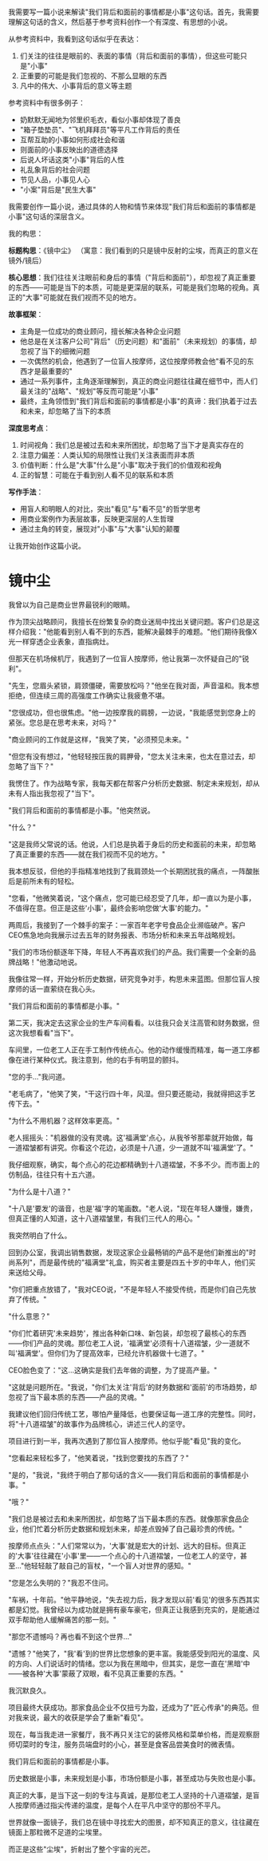 <ReasoningChainRenderer>
我需要写一篇小说来解读"我们背后和面前的事情都是小事"这句话。首先，我需要理解这句话的含义，然后基于参考资料创作一个有深度、有思想的小说。

从参考资料中，我看到这句话似乎在表达：
1. 们关注的往往是眼前的、表面的事情（背后和面前的事情），但这些可能只是"小事"
2. 正重要的可能是我们忽视的、不那么显眼的东西
3. 凡中的伟大、小事背后的意义等主题

参考资料中有很多例子：
- 奶默默无闻地为邻里织毛衣，看似小事却体现了善良
- "箱子垫垫员"、"飞机拜拜员"等平凡工作背后的责任
- 互帮互助的小事如何形成社会和谐
- 则面前的小事反映出的道德选择
- 后说人坏话这类"小事"背后的人性
- 礼乱象背后的社会问题
- 节见人品，小事见人心
- "小案"背后是"民生大事"

我需要创作一篇小说，通过具体的人物和情节来体现"我们背后和面前的事情都是小事"这句话的深层含义。

我的构思：

**标题构思**：《镜中尘》
（寓意：我们看到的只是镜中反射的尘埃，而真正的意义在镜外/镜后）

**核心思想**：我们往往关注眼前和身后的事情（"背后和面前"），却忽视了真正重要的东西——可能是当下的本质，可能是更深层的联系，可能是我们忽略的视角。真正的"大事"可能就在我们视而不见的地方。

**故事框架**：
- 主角是一位成功的商业顾问，擅长解决各种企业问题
- 他总是在关注客户公司"背后"（历史问题）和"面前"（未来规划）的事情，却忽视了当下的细微问题
- 一次偶然的机会，他遇到了一位盲人按摩师，这位按摩师教会他"看不见的东西才是最重要的"
- 通过一系列事件，主角逐渐理解到，真正的商业问题往往藏在细节中，而人们最关注的"战略"、"规划"等反而可能是"小事"
- 最终，主角领悟到"我们背后和面前的事情都是小事"的真谛：我们执着于过去和未来，却忽略了当下的本质

**深度思考点**：
1. 时间视角：我们总是被过去和未来所困扰，却忽略了当下才是真实存在的
2. 注意力偏差：人类认知的局限性让我们关注表面而非本质
3. 价值判断：什么是"大事"什么是"小事"取决于我们的价值观和视角
4. 正的智慧：可能在于看到别人看不见的联系和本质

**写作手法**：
- 用盲人和明眼人的对比，突出"看见"与"看不见"的哲学思考
- 用商业案例作为表层故事，反映更深层的人生哲理
- 通过主角的转变，展现对"小事"与"大事"认知的颠覆

让我开始创作这篇小说。
</ReasoningChainRenderer>

# 镜中尘

我曾以为自己是商业世界最锐利的眼睛。

作为顶尖战略顾问，我擅长在纷繁复杂的商业迷局中找出关键问题。客户们总是这样介绍我："他能看到别人看不到的东西，能解决最棘手的难题。"他们期待我像X光一样穿透企业表象，直指病灶。

但那天在机场候机厅，我遇到了一位盲人按摩师，他让我第一次怀疑自己的"锐利"。

"先生，您眉头紧锁，肩颈僵硬，需要放松吗？"他坐在我对面，声音温和。我本想拒绝，但连续三周的高强度工作确实让我疲惫不堪。

"您很成功，但也很焦虑。"他一边按摩我的肩膀，一边说，"我能感觉到您身上的紧张。您总是在思考未来，对吗？"

"商业顾问的工作就是这样，"我笑了笑，"必须预见未来。"

"但您有没有想过，"他轻轻按压我的肩胛骨，"您太关注未来，也太在意过去，却忽略了当下？"

我愣住了。作为战略专家，我每天都在帮客户分析历史数据、制定未来规划，却从未有人指出我忽视了"当下"。

"我们背后和面前的事情都是小事。"他突然说。

"什么？"

"这是我师父常说的话。他说，人们总是执着于身后的历史和面前的未来，却忽略了真正重要的东西——就在我们视而不见的地方。"

我本想反驳，但他的手指精准地找到了我肩颈处一个长期困扰我的痛点，一阵酸胀后是前所未有的轻松。

"您看，"他微笑着说，"这个痛点，您可能已经忍受了几年，却一直以为是小事，不值得在意。但正是这些'小事'，最终会影响您做'大事'的能力。"

两周后，我接到了一个棘手的案子：一家百年老字号食品企业濒临破产。客户CEO焦急地向我展示过去五年的财务报表、市场分析和未来五年战略规划。

"我们的市场份额逐年下降，年轻人不再喜欢我们的产品。我们需要一个全新的品牌战略！"他激动地说。

我像往常一样，开始分析历史数据，研究竞争对手，构思未来蓝图。但那位盲人按摩师的话一直萦绕在我心头。

"我们背后和面前的事情都是小事。"

第二天，我决定去这家企业的生产车间看看。以往我只会关注高管和财务数据，但这次我想看看"当下"。

车间里，一位老工人正在手工制作传统点心。他的动作缓慢而精准，每一道工序都像在进行某种仪式。我注意到，他的右手有明显的颤抖。

"您的手..."我问道。

"老毛病了，"他笑了笑，"干这行四十年，风湿。但只要还能动，我就得把这手艺传下去。"

"为什么不用机器？这样效率更高。"

老人摇摇头："机器做的没有灵魂。这'福满堂'点心，从我爷爷那辈就开始做，每一道褶皱都有讲究。你看这个花边，必须是十八道，少一道就不叫'福满堂'了。"

我仔细观察，确实，每个点心的花边都精确到十八道褶皱，不多不少。而市面上的仿制品，往往只有十五六道。

"为什么是十八道？"

"十八是'要发'的谐音，也是'福'字的笔画数。"老人说，"现在年轻人嫌慢，嫌贵，但真正懂的人知道，这十八道褶皱里，有我们三代人的用心。"

我突然明白了什么。

回到办公室，我调出销售数据，发现这家企业最畅销的产品不是他们新推出的"时尚系列"，而是最传统的"福满堂"礼盒，购买者主要是四五十岁的中年人，他们买来送给父母。

"你们把重点放错了，"我对CEO说，"不是年轻人不接受传统，而是你们自己先放弃了传统。"

"什么意思？"

"你们忙着研究'未来趋势'，推出各种新口味、新包装，却忽视了最核心的东西——你们产品的灵魂。那位老工人说，'福满堂'必须有十八道褶皱，少一道就不叫'福满堂'。但你们为了提高效率，已经允许机器做十七道了。"

CEO脸色变了："这...这确实是我们去年做的调整，为了提高产量。"

"这就是问题所在。"我说，"你们太关注'背后'的财务数据和'面前'的市场趋势，却忽视了当下最本质的东西——产品的灵魂。"

我建议他们回归传统工艺，哪怕产量降低，也要保证每一道工序的完整性。同时，将"十八道褶皱"的故事作为品牌核心，讲述三代人的坚守。

项目进行到一半，我再次遇到了那位盲人按摩师。他似乎能"看见"我的变化。

"您看起来轻松多了，"他笑着说，"找到您要找的东西了？"

"是的，"我说，"我终于明白了那句话的含义——我们背后和面前的事情都是小事。"

"哦？"

"我们总是被过去和未来所困扰，却忽略了当下最本质的东西。就像那家食品企业，他们忙着分析历史数据和规划未来，却差点毁掉了自己最珍贵的传统。"

按摩师点点头："人们常常以为，'大事'就是宏大的计划、远大的目标。但真正的'大事'往往藏在'小事'里——一个点心的十八道褶皱，一位老工人的坚守，甚至..."他轻轻敲了敲自己的盲杖，"一个盲人对世界的感知。"

"您是怎么失明的？"我忍不住问。

"车祸，十年前。"他平静地说，"失去视力后，我才发现以前'看见'的很多东西其实都是幻觉。我曾经以为成功就是拥有豪车豪宅，但真正让我感到充实的，是能通过双手帮助他人缓解痛苦的那一刻。"

"那您不遗憾吗？再也看不到这个世界..."

"遗憾？"他笑了，"我'看'到的世界比您想象的更丰富。我能感受到阳光的温度、风的方向、人们说话时的情绪。您以为我在黑暗中，但其实，是您一直在'黑暗'中——被各种'大事'蒙蔽了双眼，看不见真正重要的东西。"

我沉默良久。

项目最终大获成功。那家食品企业不仅扭亏为盈，还成为了"匠心传承"的典范。但对我来说，最大的收获是学会了重新"看见"。

现在，每当我走进一家餐厅，我不再只关注它的装修风格和菜单价格，而是观察厨师切菜时的专注，服务员端盘时的小心，甚至是食客品尝美食时的微表情。

我们背后和面前的事情都是小事。

历史数据是小事，未来规划是小事，市场份额是小事，甚至成功与失败也是小事。

真正的大事，是当下这一刻的专注与真诚，是那位老工人坚持的十八道褶皱，是盲人按摩师通过指尖传递的温度，是每个人在平凡中坚守的那份不平凡。

世界就像一面镜子，我们总在镜中寻找宏大的图景，却不知真正的意义，往往藏在镜面上那粒微不足道的尘埃里。

而正是这些"尘埃"，折射出了整个宇宙的光芒。